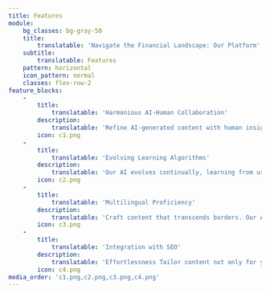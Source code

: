 ```yaml
---
title: Features
module:
    bg_classes: bg-gray-50
    title: 
        translatable: 'Navigate the Financial Landscape: Our Platform''s Premier Features'
    subtitle: 
        translatable: Features
    pattern: horizontal
    icon_pattern: normal
    classes: flex-row-2
feature_blocks:
    -
        title: 
            translatable: 'Harmonious AI-Human Collaboration'
        description: 
            translatable: 'Refine AI-generated content with human insights. Collaborate, edit, and perfect your message for a seamless blend of machine efficiency and human touch.'
        icon: c1.png
    -
        title: 
            translatable: 'Evolving Learning Algorithms'
        description: 
            translatable: 'Our AI evolves continually, learning from user feedback and the vast digital content landscape, ensuring outputs stay on trend and relevant.'
        icon: c2.png
    -
        title: 
            translatable: 'Multilingual Proficiency'
        description: 
            translatable: 'Craft content that transcends borders. Our AI is fluent in multiple languages, ensuring global reach across languages like English, Spanish, or Mandarin'
        icon: c3.png
    -
        title: 
            translatable: 'Integration with SEO'
        description: 
            translatable: 'Effortlessness Tailor content not only for your audience but also for search engines. Enhance visibility and rank higher with AI-optimized content.'
        icon: c4.png
media_order: 'c1.png,c2.png,c3.png,c4.png'
---
```


